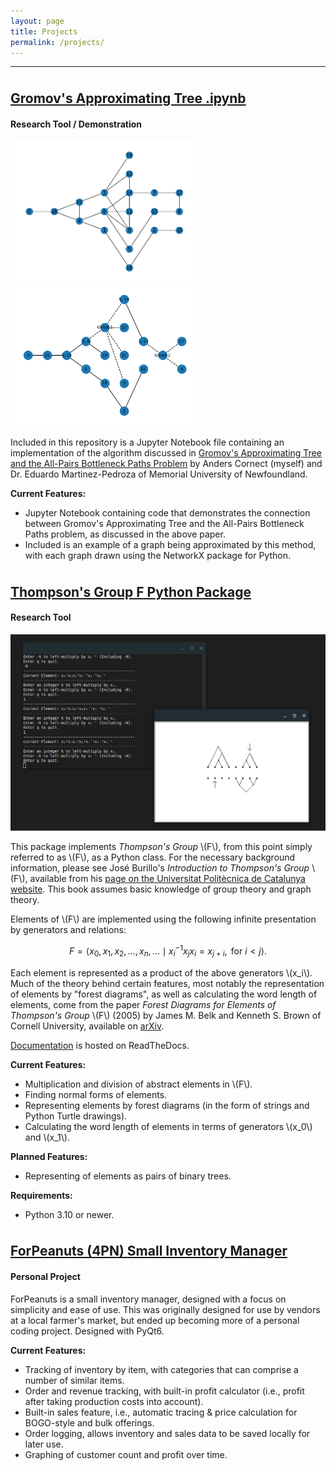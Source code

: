 ```yaml
---
layout: page
title: Projects
permalink: /projects/
---
```


---
<p style="margin-bottom:1cm;"></p>

<div class="stylebox" markdown="1">

## [Gromov's Approximating Tree .ipynb](https://github.com/And-ers/Gromov-Trees)
#### Research Tool / Demonstration

<div class="multi-img">
      <img src="../images/approxgraph.png"  width=300px/>
      <img src="../images/approxedtree.png" width=300px/>
</div>

Included in this repository is a Jupyter Notebook file containing an implementation of the algorithm discussed in [Gromov's Approximating Tree and the All-Pairs Bottleneck Paths Problem](https://arxiv.org/abs/2408.05338#) by Anders Cornect (myself) and Dr. Eduardo Martinez-Pedroza of Memorial University of Newfoundland.

**Current Features:**
- Jupyter Notebook containing code that demonstrates the connection between Gromov's Approximating Tree and the All-Pairs Bottleneck Paths problem, as discussed in the above paper.
- Included is an example of a graph being approximated by this method, with each graph drawn using the NetworkX package for Python.

</div>

<p style="margin-bottom:1cm;"></p>

<div class="stylebox" markdown="1">

## [Thompson's Group F Python Package](https://github.com/And-ers/thompsons-group-f)
#### Research Tool

<img src="../images/thompson-thumbnail.jpg" width=750px>

This package implements _Thompson's Group_ \\(F\\), from this point simply referred to as \\(F\\), as a Python class. For the necessary background information, please see José Burillo's _Introduction to Thompson's Group_ \\(F\\), available from his [page on the Universitat Politècnica de Catalunya website](https://web.mat.upc.edu/pep.burillo/book_en.php). This book assumes basic knowledge of group theory and graph theory.

Elements of \\(F\\) are implemented using the following infinite presentation by generators and relations:

   $$F = \left\langle x_0, x_1, x_2, \ldots, x_n, \ldots \mid x_i^{-1}x_jx_i = x_{j+i}, \text{ for } i < j \right\rangle.$$

Each element is represented as a product of the above generators \\(x_i\\). Much of the theory behind certain features, most notably the representation of elements by "forest diagrams", as well as calculating the word length of elements, come from the paper _Forest Diagrams for Elements of Thompson's Group_ \\(F\\) (2005) by James M. Belk and Kenneth S. Brown of Cornell University, available on [arXiv](https://arxiv.org/abs/math/0305412). 

[Documentation](http://exotic-groups.rtfd.io/) is hosted on ReadTheDocs.

**Current Features:**
- Multiplication and division of abstract elements in \\(F\\).
- Finding normal forms of elements.
- Representing elements by forest diagrams (in the form of strings and Python Turtle drawings).
- Calculating the word length of elements in terms of generators \\(x_0\\) and \\(x_1\\).

**Planned Features:**
- Representing of elements as pairs of binary trees.
  
**Requirements:**
- Python 3.10 or newer.

</div>

<p style="margin-bottom:1cm;"></p>

<div class="stylebox" markdown="1">

## [ForPeanuts (4PN) Small Inventory Manager](https://github.com/And-ers/4peanuts)
#### Personal Project

ForPeanuts is a small inventory manager, designed with a focus on simplicity and ease of use. This was originally designed for use by vendors at a local farmer's market, but ended up becoming more of a personal coding project. Designed with PyQt6.

**Current Features:**
- Tracking of inventory by item, with categories that can comprise a number of similar items.
- Order and revenue tracking, with built-in profit calculator (i.e., profit after taking production costs into account).
- Built-in sales feature, i.e., automatic tracing & price calculation for BOGO-style and bulk offerings.
- Order logging, allows inventory and sales data to be saved locally for later use.
- Graphing of customer count and profit over time.

</div>